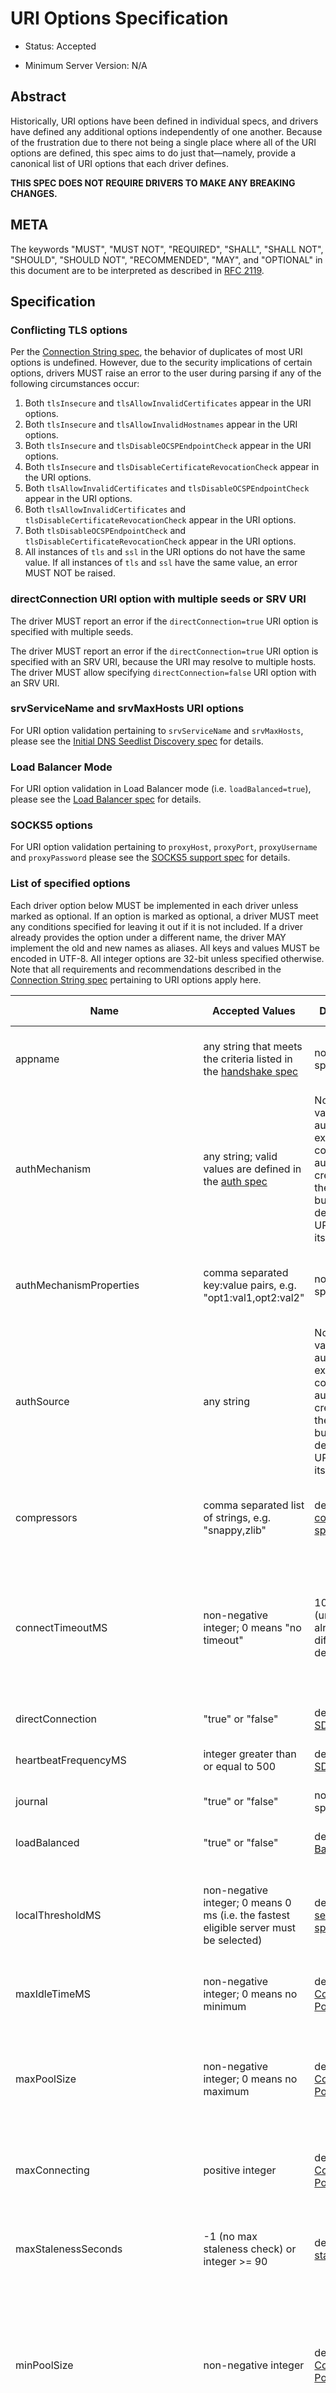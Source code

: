 # URI Options Specification

- Status: Accepted

- Minimum Server Version: N/A

## Abstract

Historically, URI options have been defined in individual specs, and drivers have defined any additional options
independently of one another. Because of the frustration due to there not being a single place where all of the URI
options are defined, this spec aims to do just that—namely, provide a canonical list of URI options that each driver
defines.

**THIS SPEC DOES NOT REQUIRE DRIVERS TO MAKE ANY BREAKING CHANGES.**

## META

The keywords "MUST", "MUST NOT", "REQUIRED", "SHALL", "SHALL NOT", "SHOULD", "SHOULD NOT", "RECOMMENDED", "MAY", and
"OPTIONAL" in this document are to be interpreted as described in [RFC 2119](https://www.ietf.org/rfc/rfc2119.txt).

## Specification

### Conflicting TLS options

Per the [Connection String spec](../connection-string/connection-string-spec.md#repeated-keys), the behavior of
duplicates of most URI options is undefined. However, due to the security implications of certain options, drivers MUST
raise an error to the user during parsing if any of the following circumstances occur:

1. Both `tlsInsecure` and `tlsAllowInvalidCertificates` appear in the URI options.
2. Both `tlsInsecure` and `tlsAllowInvalidHostnames` appear in the URI options.
3. Both `tlsInsecure` and `tlsDisableOCSPEndpointCheck` appear in the URI options.
4. Both `tlsInsecure` and `tlsDisableCertificateRevocationCheck` appear in the URI options.
5. Both `tlsAllowInvalidCertificates` and `tlsDisableOCSPEndpointCheck` appear in the URI options.
6. Both `tlsAllowInvalidCertificates` and `tlsDisableCertificateRevocationCheck` appear in the URI options.
7. Both `tlsDisableOCSPEndpointCheck` and `tlsDisableCertificateRevocationCheck` appear in the URI options.
8. All instances of `tls` and `ssl` in the URI options do not have the same value. If all instances of `tls` and `ssl`
   have the same value, an error MUST NOT be raised.

### directConnection URI option with multiple seeds or SRV URI

The driver MUST report an error if the `directConnection=true` URI option is specified with multiple seeds.

The driver MUST report an error if the `directConnection=true` URI option is specified with an SRV URI, because the URI
may resolve to multiple hosts. The driver MUST allow specifying `directConnection=false` URI option with an SRV URI.

### srvServiceName and srvMaxHosts URI options

For URI option validation pertaining to `srvServiceName` and `srvMaxHosts`, please see the
[Initial DNS Seedlist Discovery spec](../initial-dns-seedlist-discovery/initial-dns-seedlist-discovery.md#uri-validation)
for details.

### Load Balancer Mode

For URI option validation in Load Balancer mode (i.e. `loadBalanced=true`), please see the
[Load Balancer spec](../load-balancers/load-balancers.md#uri-validation) for details.

### SOCKS5 options

For URI option validation pertaining to `proxyHost`, `proxyPort`, `proxyUsername` and `proxyPassword` please see the
[SOCKS5 support spec](../socks5-support/socks5.rst#mongoclient-configuration) for details.

### List of specified options

Each driver option below MUST be implemented in each driver unless marked as optional. If an option is marked as
optional, a driver MUST meet any conditions specified for leaving it out if it is not included. If a driver already
provides the option under a different name, the driver MAY implement the old and new names as aliases. All keys and
values MUST be encoded in UTF-8. All integer options are 32-bit unless specified otherwise. Note that all requirements
and recommendations described in the [Connection String spec](../connection-string/connection-string-spec.md) pertaining
to URI options apply here.

<span id="uri.options"></span>

| Name                                 | Accepted Values                                                                                                                                                                           | Default Value                                                                                                                                                                                                                | Optional to implement?                                                                                                                                                                                      | Description                                                                                                                                                                                                                                                                                      |
| ------------------------------------ | ----------------------------------------------------------------------------------------------------------------------------------------------------------------------------------------- | ---------------------------------------------------------------------------------------------------------------------------------------------------------------------------------------------------------------------------- | ----------------------------------------------------------------------------------------------------------------------------------------------------------------------------------------------------------- | ------------------------------------------------------------------------------------------------------------------------------------------------------------------------------------------------------------------------------------------------------------------------------------------------ |
| appname                              | any string that meets the criteria listed in the [handshake spec](../mongodb-handshake/handshake.md#client-application-name)                                                              | no appname specified                                                                                                                                                                                                         | no                                                                                                                                                                                                          | Passed into the server in the client metadata as part of the connection handshake                                                                                                                                                                                                                |
| authMechanism                        | any string; valid values are defined in the [auth spec](../auth/auth.md#supported-authentication-methods)                                                                                 | None; default values for authentication exist for constructing authentication credentials per the [auth spec](../auth/auth.md#supported-authentication-methods), but there is no default for the URI option itself.          | no                                                                                                                                                                                                          | The authentication mechanism method to use for connection to the server                                                                                                                                                                                                                          |
| authMechanismProperties              | comma separated key:value pairs, e.g. "opt1:val1,opt2:val2"                                                                                                                               | no properties specified                                                                                                                                                                                                      | no                                                                                                                                                                                                          | Additional options provided for authentication (e.g. to enable hostname canonicalization for GSSAPI)                                                                                                                                                                                             |
| authSource                           | any string                                                                                                                                                                                | None; default values for authentication exist for constructing authentication credentials per the [auth spec](../auth/auth.md#supported-authentication-methods), but there is no default for the URI option itself.          | no                                                                                                                                                                                                          | The database that connections should authenticate against                                                                                                                                                                                                                                        |
| compressors                          | comma separated list of strings, e.g. "snappy,zlib"                                                                                                                                       | defined in [compression spec](../compression/OP_COMPRESSED.md#compressors)                                                                                                                                                   | no                                                                                                                                                                                                          | The list of allowed compression types for wire protocol messages sent or received from the server                                                                                                                                                                                                |
| connectTimeoutMS                     | non-negative integer; 0 means "no timeout"                                                                                                                                                | 10,000 ms (unless a driver already has a different default)                                                                                                                                                                  | no                                                                                                                                                                                                          | Amount of time to wait for a single TCP socket connection to the server to be established before erroring; note that this applies to [SDAM hello and legacy hello operations](../mongodb-handshake/handshake.md)                                                                                 |
| directConnection                     | "true" or "false"                                                                                                                                                                         | defined in [SDAM spec](../server-discovery-and-monitoring/server-discovery-and-monitoring.rst#initial-topology-type)                                                                                                         | no                                                                                                                                                                                                          | Whether to connect to the deployment in Single topology.                                                                                                                                                                                                                                         |
| heartbeatFrequencyMS                 | integer greater than or equal to 500                                                                                                                                                      | defined in [SDAM spec](../server-discovery-and-monitoring/server-discovery-and-monitoring.rst#heartbeatfrequencyms)                                                                                                          | no                                                                                                                                                                                                          | the interval between regular server monitoring checks                                                                                                                                                                                                                                            |
| journal                              | "true" or "false"                                                                                                                                                                         | no "j" field specified                                                                                                                                                                                                       | no                                                                                                                                                                                                          | Default write concern "j" field for the client                                                                                                                                                                                                                                                   |
| loadBalanced                         | "true" or "false"                                                                                                                                                                         | defined in [Load Balancer spec](../load-balancers/load-balancers.md#loadbalanced)                                                                                                                                            | no                                                                                                                                                                                                          | Whether the driver is connecting to a load balancer.                                                                                                                                                                                                                                             |
| localThresholdMS                     | non-negative integer; 0 means 0 ms (i.e. the fastest eligible server must be selected)                                                                                                    | defined in the [server selection spec](../server-selection/server-selection.md#localthresholdms)                                                                                                                             | no                                                                                                                                                                                                          | The amount of time beyond the fastest round trip time that a given server’s round trip time can take and still be eligible for server selection                                                                                                                                                  |
| maxIdleTimeMS                        | non-negative integer; 0 means no minimum                                                                                                                                                  | defined in the [Connection Pooling spec](../connection-monitoring-and-pooling/connection-monitoring-and-pooling.md#connection-pool-options-1)                                                                                | required for drivers with connection pools                                                                                                                                                                  | The amount of time a connection can be idle before it's closed                                                                                                                                                                                                                                   |
| maxPoolSize                          | non-negative integer; 0 means no maximum                                                                                                                                                  | defined in the [Connection Pooling spec](../connection-monitoring-and-pooling/connection-monitoring-and-pooling.md#connection-pool-options-1)                                                                                | required for drivers with connection pools                                                                                                                                                                  | The maximum number of clients or connections able to be created by a pool at a given time. This count includes connections which are currently checked out.                                                                                                                                      |
| maxConnecting                        | positive integer                                                                                                                                                                          | defined in the [Connection Pooling spec](../connection-monitoring-and-pooling/connection-monitoring-and-pooling.md#connection-pool-options-1)                                                                                | required for drivers with connection pools                                                                                                                                                                  | The maximum number of Connections a Pool may be establishing concurrently.                                                                                                                                                                                                                       |
| maxStalenessSeconds                  | -1 (no max staleness check) or integer >= 90                                                                                                                                              | defined in [max staleness spec](../max-staleness/max-staleness.md#api)                                                                                                                                                       | no                                                                                                                                                                                                          | The maximum replication lag, in wall clock time, that a secondary can suffer and still be eligible for server selection                                                                                                                                                                          |
| minPoolSize                          | non-negative integer                                                                                                                                                                      | defined in the [Connection Pooling spec](../connection-monitoring-and-pooling/connection-monitoring-and-pooling.md#connection-pool-options-1)                                                                                | required for drivers with connection pools                                                                                                                                                                  | The number of connections the driver should create and maintain in the pool even when no operations are occurring. This count includes connections which are currently checked out.                                                                                                              |
| proxyHost                            | any string                                                                                                                                                                                | defined in the [SOCKS5 support spec](../socks5-support/socks5.rst#mongoclient-configuration)                                                                                                                                 | no                                                                                                                                                                                                          | The IPv4/IPv6 address or domain name of a SOCKS5 proxy server used for connecting to MongoDB services.                                                                                                                                                                                           |
| proxyPort                            | non-negative integer                                                                                                                                                                      | defined in the [SOCKS5 support spec](../socks5-support/socks5.rst#mongoclient-configuration)                                                                                                                                 | no                                                                                                                                                                                                          | The port of the SOCKS5 proxy server specified in `proxyHost`.                                                                                                                                                                                                                                    |
| proxyUsername                        | any string                                                                                                                                                                                | defined in the [SOCKS5 support spec](../socks5-support/socks5.rst#mongoclient-configuration)                                                                                                                                 | no                                                                                                                                                                                                          | The username for username/password authentication to the SOCKS5 proxy server specified in `proxyHost`.                                                                                                                                                                                           |
| proxyPassword                        | any string                                                                                                                                                                                | defined in the [SOCKS5 support spec](../socks5-support/socks5.rst#mongoclient-configuration)                                                                                                                                 | no                                                                                                                                                                                                          | The password for username/password authentication to the SOCKS5 proxy server specified in `proxyHost`.                                                                                                                                                                                           |
| readConcernLevel                     | any string ([to allow for forwards compatibility with the server](../read-write-concern/read-write-concern.md#unknown-levels-and-additional-options-for-string-based-readconcerns))       | no read concern specified                                                                                                                                                                                                    | no                                                                                                                                                                                                          | Default read concern for the client                                                                                                                                                                                                                                                              |
| readPreference                       | any string; currently supported values are defined in the [server selection spec](../server-selection/server-selection.md#mode), but must be lowercase camelCase, e.g. "primaryPreferred" | defined in [server selection spec](../server-selection/server-selection.md#mode)                                                                                                                                             | no                                                                                                                                                                                                          | Default read preference for the client (excluding tags)                                                                                                                                                                                                                                          |
| readPreferenceTags                   | comma-separated key:value pairs (e.g. "dc:ny,rack:1" and "dc:ny)<br><br>can be specified multiple times; each instance of this key is a separate tag set                                  | no tags specified                                                                                                                                                                                                            | no                                                                                                                                                                                                          | Default read preference tags for the client; only valid if the read preference mode is not primary<br><br>The order of the tag sets in the read preference is the same as the order they are specified in the URI                                                                                |
| replicaSet                           | any string                                                                                                                                                                                | no replica set name provided                                                                                                                                                                                                 | no                                                                                                                                                                                                          | The name of the replica set to connect to                                                                                                                                                                                                                                                        |
| retryReads                           | "true" or "false"                                                                                                                                                                         | defined in [retryable reads spec](../retryable-reads/retryable-reads.md#retryreads)                                                                                                                                          | no                                                                                                                                                                                                          | Enables retryable reads on server 3.6+                                                                                                                                                                                                                                                           |
| retryWrites                          | "true" or "false"                                                                                                                                                                         | defined in [retryable writes spec](../retryable-writes/retryable-writes.md#retrywrites)                                                                                                                                      | no                                                                                                                                                                                                          | Enables retryable writes on server 3.6+                                                                                                                                                                                                                                                          |
| serverMonitoringMode                 | "stream", "poll", or "auto"                                                                                                                                                               | defined in [SDAM spec](../server-discovery-and-monitoring/server-discovery-and-monitoring.rst#servermonitoringmode)                                                                                                          | required for multi-threaded or asynchronous drivers                                                                                                                                                         | Configures which server monitoring protocol to use.                                                                                                                                                                                                                                              |
| serverSelectionTimeoutMS             | positive integer; a driver may also accept 0 to be used for a special case, provided that it documents the meaning                                                                        | defined in [server selection spec](../server-selection/server-selection.md#serverselectiontimeoutms)                                                                                                                         | no                                                                                                                                                                                                          | A timeout in milliseconds to block for server selection before raising an error                                                                                                                                                                                                                  |
| serverSelectionTryOnce               | "true" or "false"                                                                                                                                                                         | defined in [server selection spec](../server-selection/server-selection.md#serverselectiontryonce)                                                                                                                           | required for single-threaded drivers                                                                                                                                                                        | Scan the topology only once after a server selection failure instead of repeatedly until the server selection times out                                                                                                                                                                          |
| socketTimeoutMS                      | non-negative integer; 0 means no timeout                                                                                                                                                  | no timeout                                                                                                                                                                                                                   | no                                                                                                                                                                                                          | NOTE: This option is deprecated in favor of [timeoutMS](../client-side-operations-timeout/client-side-operations-timeout.md#timeoutms)<br><br>Amount of time spent attempting to send or receive on a socket before timing out; note that this only applies to application operations, not SDAM. |
| srvMaxHosts                          | non-negative integer; 0 means no maximum                                                                                                                                                  | defined in the [Initial DNS Seedlist Discovery spec](../initial-dns-seedlist-discovery/initial-dns-seedlist-discovery.md#srvmaxhosts)                                                                                        | no                                                                                                                                                                                                          | The maximum number of SRV results to randomly select when initially populating the seedlist or, during SRV polling, adding new hosts to the topology.                                                                                                                                            |
| srvServiceName                       | a valid SRV service name according to [RFC 6335](https://datatracker.ietf.org/doc/html/rfc6335#section-5.1)                                                                               | "mongodb"                                                                                                                                                                                                                    | no                                                                                                                                                                                                          | the service name to use for SRV lookup in [initial DNS seedlist discovery](../initial-dns-seedlist-discovery/initial-dns-seedlist-discovery.md#srvservicename) and [SRV polling](../polling-srv-records-for-mongos-discovery/polling-srv-records-for-mongos-discovery.md)                        |
| ssl                                  | "true" or "false"                                                                                                                                                                         | same as "tls"                                                                                                                                                                                                                | no                                                                                                                                                                                                          | alias of "tls"; required to ensure that Atlas connection strings continue to work                                                                                                                                                                                                                |
|                                      |                                                                                                                                                                                           |                                                                                                                                                                                                                              |                                                                                                                                                                                                             |                                                                                                                                                                                                                                                                                                  |
| tls                                  | "true" or "false"                                                                                                                                                                         | TLS required if "mongodb+srv" scheme; otherwise, drivers may may enable TLS by default if other "tls"-prefixed options are present<br><br>Drivers MUST clearly document the conditions under which TLS is enabled implicitly | no                                                                                                                                                                                                          | Whether or not to require TLS for connections to the server                                                                                                                                                                                                                                      |
| tlsAllowInvalidCertificates          | "true" or "false"                                                                                                                                                                         | error on invalid certificates                                                                                                                                                                                                | required if the driver’s language/runtime allows bypassing hostname verification                                                                                                                            | Specifies whether or not the driver should error when the server’s TLS certificate is invalid                                                                                                                                                                                                    |
| tlsAllowInvalidHostnames             | "true" or "false"                                                                                                                                                                         | error on invalid certificates                                                                                                                                                                                                | required if the driver’s language/runtime allows bypassing hostname verification                                                                                                                            | Specifies whether or not the driver should error when there is a mismatch between the server’s hostname and the hostname specified by the TLS certificate                                                                                                                                        |
| tlsCAFile                            | any string                                                                                                                                                                                | no certificate authorities specified                                                                                                                                                                                         | required if the driver's language/runtime allows non-global configuration                                                                                                                                   | Path to file with either a single or bundle of certificate authorities to be considered trusted when making a TLS connection                                                                                                                                                                     |
| tlsCertificateKeyFile                | any string                                                                                                                                                                                | no client certificate specified                                                                                                                                                                                              | required if the driver's language/runtime allows non-global configuration                                                                                                                                   | Path to the client certificate file or the client private key file; in the case that they both are needed, the files should be concatenated                                                                                                                                                      |
| tlsCertificateKeyFilePassword        | any string                                                                                                                                                                                | no password specified                                                                                                                                                                                                        | required if the driver's language/runtime allows non-global configuration                                                                                                                                   | Password to decrypt the client private key to be used for TLS connections                                                                                                                                                                                                                        |
| tlsDisableCertificateRevocationCheck | "true" or "false"                                                                                                                                                                         | false i.e. driver will reach check a certificate's revocation status                                                                                                                                                         | Yes                                                                                                                                                                                                         | Controls whether or not the driver will check a certificate's revocation status via CRLs or OCSP. See the [OCSP Support Spec](../ocsp-support/ocsp-support.md#tlsDisableCertificateRevocationCheck) for additional information.                                                                  |
| tlsDisableOCSPEndpointCheck          | "true" or "false"                                                                                                                                                                         | false i.e. driver will reach out to OCSP endpoints [if needed](../ocsp-support/ocsp-support.md#id1).                                                                                                                         | Yes                                                                                                                                                                                                         | Controls whether or not the driver will reach out to OCSP endpoints if needed. See the [OCSP Support Spec](../ocsp-support/ocsp-support.md#tlsDisableOCSPEndpointCheck) for additional information.                                                                                              |
| tlsInsecure                          | "true" or "false"                                                                                                                                                                         | No TLS constraints are relaxed                                                                                                                                                                                               | no                                                                                                                                                                                                          | Relax TLS constraints as much as possible (e.g. allowing invalid certificates or hostname mismatches); drivers must document the exact constraints which are relaxed by this option being true                                                                                                   |
| w                                    | non-negative integer or string                                                                                                                                                            | no "w" value specified                                                                                                                                                                                                       | no                                                                                                                                                                                                          | Default write concern "w" field for the client                                                                                                                                                                                                                                                   |
| waitQueueTimeoutMS                   | positive number                                                                                                                                                                           | defined in the [Connection Pooling spec](../connection-monitoring-and-pooling/connection-monitoring-and-pooling.md#connection-pool-options-1)                                                                                | required for drivers with connection pools, with exceptions described in the [Connection Pooling spec](../connection-monitoring-and-pooling/connection-monitoring-and-pooling.md#connection-pool-options-1) | NOTE: This option is deprecated in favor of [timeoutMS](../client-side-operations-timeout/client-side-operations-timeout.md#timeoutms)<br><br>Amount of time spent attempting to check out a connection from a server's connection pool before timing out                                        |
| wTimeoutMS                           | non-negative 64-bit integer; 0 means no timeout                                                                                                                                           | no timeout                                                                                                                                                                                                                   | no                                                                                                                                                                                                          | NOTE: This option is deprecated in favor of [timeoutMS](../client-side-operations-timeout/client-side-operations-timeout.md#timeoutms)<br><br>Default write concern "wtimeout" field for the client                                                                                              |
| zlibCompressionLevel                 | integer between -1 and 9 (inclusive)                                                                                                                                                      | -1 (default compression level of the driver)                                                                                                                                                                                 | no                                                                                                                                                                                                          | Specifies the level of compression when using zlib to compress wire protocol messages; -1 signifies the default level, 0 signifies no compression, 1 signifies the fastest speed, and 9 signifies the best compression                                                                           |

## Test Plan

Tests are implemented and described in the [tests](tests/README.md) directory.

## Design Rationale

### Why allow drivers to provide the canonical names as aliases to existing options?

First and foremost, this spec aims not to introduce any breaking changes to drivers. Forcing a driver to change the name
of an option that it provides will break any applications that use the old option. Moreover, it is already possible to
provide duplicate options in the URI by specifying the same option more than once; drivers can use the same semantics to
resolve the conflicts as they did before, whether it's raising an error, using the first option provided, using the last
option provided, or simply telling users that the behavior is not defined.

### Why use "tls" as the prefix instead of "ssl" for related options?

Technically speaking, drivers already only support TLS, which supersedes SSL. While SSL is commonly used in parlance to
refer to TLS connections, the fact remains that SSL is a weaker cryptographic protocol than TLS, and we want to
accurately reflect the strict requirements that drivers have in ensuring the security of a TLS connection.

### Why use the names "tlsAllowInvalidHostnames" and "tlsAllowInvalidCertificates"?

The "tls" prefix is used for the same reasons described above. The use of the terms "AllowInvalidHostnames" and
"AllowInvalidCertificates" is an intentional choice in order to convey the inherent unsafety of these options, which
should only be used for testing purposes. Additionally, both the server and the shell use "AllowInvalid" for their
equivalent options.

### Why provide multiple implementation options for the insecure TLS options (i.e. "tlsInsecure" vs. "tlsAllowInvalidHostnames"/"tlsAllowInvalidCertificates"?

Some TLS libraries (e.g. Go's standard library implementation) do not provide the ability to distinguish between allow
invalid certificates and hostnames, meaning they either both are allowed, or neither are. However, when more granular
options are available, it's better to expose these to the user to allow them to relax security constraints as little as
they need.

### Why leave the decision up to drivers to enable TLS implicitly when TLS options are present?

It can be useful to turn on TLS implicitly when options such as "tlsCAFile" are present and "tls" is not present.
However, with options such as "tlsAllowInvalidHostnames", some drivers may not have the ability to distinguish between
"false" being provided and the option not being specified. To keep the implicit enabling of TLS consistent between such
options, we defer the decision to enable TLS based on the presence of "tls"-prefixed options (besides "tls" itself) to
drivers.

## Reference Implementations

Ruby and Python

## Security Implication

Each of the "insecure" TLS options (i.e. "tlsInsecure", "tlsAllowInvalidHostnames", "tlsAllowInvalidCertificates",
"tlsDisableOCSPEndpointCheck", and "tlsDisableCertificateRevocationCheck") default to the more secure option when TLS is
enabled. In order to be backwards compatible with existing driver behavior, neither TLS nor authentication is enabled by
default.

## Future Work

This specification is intended to represent the current state of drivers URI options rather than be a static description
of the options at the time it was written. Whenever another specification is written or modified in a way that changes
the name or the semantics of a URI option or adds a new URI option, this specification MUST be updated to reflect those
changes.

## Changelog

- 2024-05-08: Migrated from reStructuredText to Markdown.

- 2023-08-21: Add serverMonitoringMode option.

- 2022-10-05: Remove spec front matter and reformat changelog.

- 2022-01-19: Add the timeoutMS option and deprecate some existing timeout options

- 2021-12-14: Add SOCKS5 options

- 2021-11-08: Add maxConnecting option.

- 2021-10-14: Add srvMaxHosts option. Merge headings discussing URI validation\
  for directConnection option.

- 2021-09-15: Add srvServiceName option

- 2021-09-13: Fix link to load balancer spec

- 2021-04-15: Adding in behaviour for load balancer mode.

- 2021-04-08: Updated to refer to hello and legacy hello

- 2020-03-03: Add tlsDisableCertificateRevocationCheck option

- 2020-02-26: Add tlsDisableOCSPEndpointCheck option

- 2019-09-08: Add retryReads option

- 2019-04-26: authSource and authMechanism have no default value

- 2019-02-04: Specified errors for conflicting TLS-related URI options

- 2019-01-25: Updated to reflect new Connection Monitoring and Pooling Spec

______________________________________________________________________

